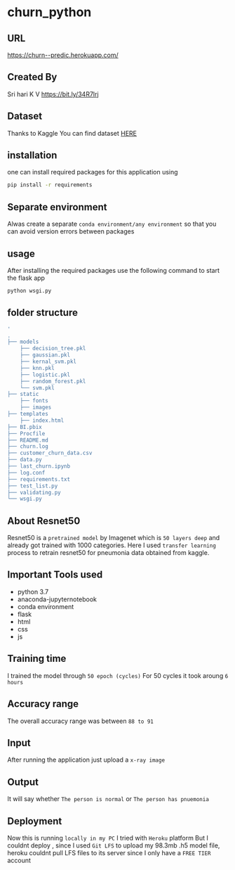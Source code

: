# churn_python
URL
----
https://churn--predic.herokuapp.com/

Created By
----------
Sri hari K V
https://bit.ly/34R7lrj

## Dataset
Thanks to Kaggle
You can find dataset [HERE](https://www.kaggle.com/blastchar/telco-customer-churn)

## installation
one can install required packages for this application using 
```bash
pip install -r requirements
```
## Separate environment
Alwas create a separate `conda environment/any environment` so that you can avoid version errors between packages

## usage
After installing the required packages use the following command to start the flask app
```bash
python wsgi.py
```

## folder structure
```bash
'
.
├── models
    ├── decision_tree.pkl
    ├── gaussian.pkl
    ├── kernal_svm.pkl
    ├── knn.pkl
    ├── logistic.pkl
    ├── random_forest.pkl
    └── svm.pkl
├── static
    ├── fonts
    ├── images
├── templates
    ├── index.html
├── BI.pbix
├── Procfile
├── README.md
├── churn.log
├── customer_churn_data.csv
├── data.py
├── last_churn.ipynb
├── log.conf
├── requirements.txt
├── test_list.py
├── validating.py
└── wsgi.py
```

## About Resnet50
Resnet50 is a `pretrained model` by Imagenet which is `50 layers deep` and already got trained with 1000 categories. Here I used `transfer learning` process to retrain resnet50 for pneumonia data obtained from kaggle. 

## Important Tools used
* python 3.7
* anaconda-jupyternotebook
* conda environment
* flask
* html
* css
* js

## Training time
I trained the model through `50 epoch (cycles)`
For 50 cycles it took aroung `6 hours`

## Accuracy range
The overall accuracy range was between `88 to 91`

## Input 
After running the application just upload a `x-ray image`

## Output
It will say whether
    `The person is normal`
                or
    `The person has pnuemonia`
    
## Deployment
Now this is running `locally in my PC`
I tried with `Heroku` platform
But I couldnt deploy , since I used `Git LFS` to upload my 98.3mb .h5 model file, heroku couldnt pull LFS files to its server since I only have a `FREE TIER` account  
